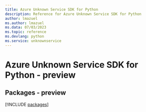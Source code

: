 ```yaml
---
title: Azure Unknown Service SDK for Python
description: Reference for Azure Unknown Service SDK for Python
author: lmazuel
ms.author: lmazuel
ms.data: 07/03/2023
ms.topic: reference
ms.devlang: python
ms.service: unknownservice
---
```

# Azure Unknown Service SDK for Python - preview
## Packages - preview
[!INCLUDE [packages](unknown-service-index.md)]